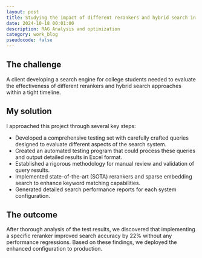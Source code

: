 ```yaml
---
layout: post
title: Studying the impact of different rerankers and hybrid search in a RAG pipeline for Educational documents.
date: 2024-10-18 00:01:00
description: RAG Analysis and optimization
category: work_blog
pseudocode: false
---
```


## The challenge

A client developing a search engine for college students needed to evaluate the effectiveness of different rerankers and hybrid search approaches within a tight timeline.


## My solution


I approached this project through several key steps:

* Developed a comprehensive testing set with carefully crafted queries designed to evaluate different aspects of the search system.
* Created an automated testing program that could process these queries and output detailed results in Excel format.
* Established a rigorous methodology for manual review and validation of query results.
* Implemented state-of-the-art (SOTA) rerankers and sparse embedding search to enhance keyword matching capabilities.
* Generated detailed search performance reports for each system configuration.

## The outcome

After thorough analysis of the test results, we discovered that implementing a specific reranker improved search accuracy by 22% without any performance regressions. Based on these findings, we deployed the enhanced configuration to production.